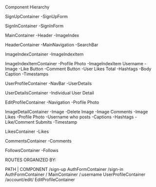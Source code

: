 Component Hierarchy

SignUpContainer
 -SignUpForm

SignInContainer
 -SignInForm

 MainContainer
 -Header
 -ImageIndex

HeaderContainer
 -MainNavigation
  -SearchBar

ImageIndexContainer
 -ImageIndexItem

ImageIndexItemContainer
  -Profile Photo
  -ImageIndexItem Username
  -Image
  -Like Button
  -Comment Button
  -User Likes Total
  -Hashtags
  -Body Caption
  -Timestamps

UserProfileContainer
 -NavBar
 -UserDetails

UserDetailsContainer
  -Individual User Detail

EditProfileContainer
  -Navigation
  -Profile Photo


ImageDetailContainer
  -Image
  -Delete Image
  -Image Comments
  -Image Likes
  -Profile Photo
  -Username who posts
  -Captions
  -Hashtags
  -Like/Comment Submits
  -Timestamp


LikesContainer
  -Likes

CommentsContainer
  -Comments

FollowsContainer
  -Follows

ROUTES
ORGANIZED BY:

PATH | COMPONENT
/sign-up	AuthFormContainer
/sign-in	AuthFormContainer
/	MainContainer
/:username	UserProfileContainer
/account/edit/	EditProfileContainer
